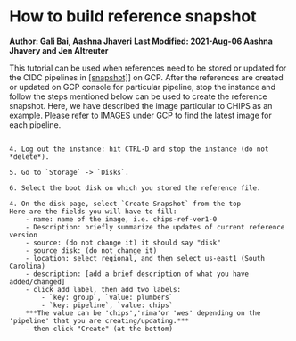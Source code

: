 # How to build reference snapshot
**Author: Gali Bai, Aashna Jhaveri**
**Last Modified: 2021-Aug-06 Aashna Jhavery and Jen Altreuter**


This tutorial can be used when references need to be stored or updated for the CIDC pipelines in [[snapshot]](https://cloud.google.com/compute/docs/disks/create-snapshots)] on GCP.
After the references are created or updated on GCP console for particular pipeline, stop the instance and follow the steps mentioned below can be used to create the reference snapshot.
Here, we have described the image particular to CHIPS as an example. Please refer to IMAGES under GCP to find the latest image for each pipeline.


```

4. Log out the instance: hit CTRL-D and stop the instance (do not *delete*).

5. Go to `Storage` -> `Disks`.

6. Select the boot disk on which you stored the reference file.

4. On the disk page, select `Create Snapshot` from the top
Here are the fields you will have to fill:
    - name: name of the image, i.e. chips-ref-ver1-0
    - Description: briefly summarize the updates of current reference version
    - source: (do not change it) it should say "disk"
    - source disk: (do not change it)
    - location: select regional, and then select us-east1 (South Carolina)
    - description: [add a brief description of what you have added/changed]
    - click add label, then add two labels:
        - `key: group`, `value: plumbers`
        - `key: pipeline`, `value: chips`  
    ***The value can be 'chips','rima'or 'wes' depending on the 'pipeline' that you are creating/updating.***
    - then click "Create" (at the bottom)
